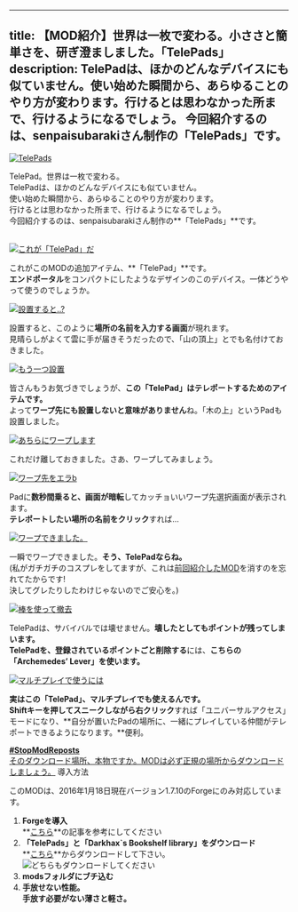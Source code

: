 
---
title: 【MOD紹介】世界は一枚で変わる。小ささと簡単さを、研ぎ澄ましました。「TelePads」
description: TelePadは、ほかのどんなデバイスにも似ていません。使い始めた瞬間から、あらゆることのやり方が変わります。行けるとは思わなかった所まで、行けるようになるでしょう。 今回紹介するのは、senpaisubarakiさん制作の「TelePads」です。
---

[![TelePads](https://cdn-ak.f.st-hatena.com/images/fotolife/s/sasigume/20210208/20210208150317.png)](#8/8/88649c64.png "TelePads")

TelePad。世界は一枚で変わる。  
TelePadは、ほかのどんなデバイスにも似ていません。  
使い始めた瞬間から、あらゆることのやり方が変わります。  
行けるとは思わなかった所まで、行けるようになるでしょう。   
今回紹介するのは、senpaisubarakiさん制作の**「TelePads」**です。

[  
![これが「TelePad」だ](https://cdn-ak.f.st-hatena.com/images/fotolife/s/sasigume/20210208/20210208131839.png)](#2/2/2290983a.png "これが「TelePad」だ")

これがこのMODの追加アイテム、**「TelePad」**です。  
**エンドポータル**をコンパクトにしたようなデザインのこのデバイス。一体どうやって使うのでしょうか。

[![設置すると..?](https://cdn-ak.f.st-hatena.com/images/fotolife/s/sasigume/20210208/20210208155159.png)](#b/8/b801eb7d.png "設置すると..?")

設置すると、このように**場所の名前を入力する画面**が現れます。  
見晴らしがよくて雲に手が届きそうだったので、「山の頂上」とでも名付けておきました。

[![もう一つ設置](https://cdn-ak.f.st-hatena.com/images/fotolife/s/sasigume/20210208/20210208142557.png)](#6/7/67d9f244.png "もう一つ設置")

皆さんもうお気づきでしょうが、**この「TelePad」はテレポートするためのアイテムです。**  
よって**ワープ先にも設置しないと意味がありません**ね。「木の上」というPadも設置しました。

[![あちらにワープします](https://cdn-ak.f.st-hatena.com/images/fotolife/s/sasigume/20210208/20210208135006.png)](#4/6/460a474e.png "あちらにワープします")

これだけ離しておきました。さあ、ワープしてみましょう。

[![ワープ先をエラb](https://cdn-ak.f.st-hatena.com/images/fotolife/s/sasigume/20210208/20210208160122.png)](#c/2/c21d7e9c.png "ワープ先をエラb")

Padに**数秒間乗ると、画面が暗転**してカッチョいいワープ先選択画面が表示されます。  
**テレポートしたい場所の名前をクリック**すれば…

[![ワープできました。](https://cdn-ak.f.st-hatena.com/images/fotolife/s/sasigume/20210208/20210208161115.png)](#c/c/cc379b0b.png "ワープできました。")

一瞬でワープできました。**そう、TelePadならね。**  
(私がガチガチのコスプレをしてますが、これは[前回紹介したMOD](/45438182/ "【MOD紹介】装備はWebで! マントや帽子,鳥,ツノ,グラサン...自由に選んでデコっちゃお「WearMC」[Minecraft]")を消すのを忘れてたからです!  
決してグレたりしたわけじゃないのでご安心を。)

[![棒を使って撤去](https://cdn-ak.f.st-hatena.com/images/fotolife/s/sasigume/20210208/20210208175616.png)](#f/4/f48edb40.png "棒を使って撤去")

TelePadは、サバイバルでは壊せません。**壊したとしてもポイントが残ってしまいます。**  
**TelePadを、登録されているポイントごと削除する**には、**こちらの「Archemedes’ Lever」を使います。**

[![マルチプレイで使うには](https://cdn-ak.f.st-hatena.com/images/fotolife/s/sasigume/20210208/20210208145425.png)](#8/0/80edbfab.png "マルチプレイで使うには")

**実はこの「TelePad」、マルチプレイでも使えるんです。**  
**Shiftキーを押してスニークしながら右クリック**すれば「ユニバーサルアクセス」モードになり、**自分が置いたPadの場所に、一緒にプレイしている仲間がテレポートできるようになります。**便利。

[**#StopModReposts**  
そのダウンロード場所、本物ですか。MODは必ず正規の場所からダウンロードしましょう。](https://www.napoan.com/stop-mod-reposts/) 導入方法

このMODは、2016年1月18日現在バージョン1.7.10のForgeにのみ対応しています。

1.  **Forgeを導入**  
    **[こちら](/new-way-to-install-mod/#forge-inst)**の記事を参考にしてください
2.  **「TelePads」と「Darkhax\`s Bookshelf library」をダウンロード**  
    **[こちら](http://www.minecraftforum.net/forums/mapping-and-modding/minecraft-mods/1292377-telepads-taking-teleports-to-a-whole-new-level "「TelePads」のダウンロード")**からダウンロードして下さい。  
    ![どちらもダウンロードしてください](https://cdn-ak.f.st-hatena.com/images/fotolife/s/sasigume/20210208/20210208090214.jpg)
3.  **modsフォルダにブチ込む** 
4.  **手放せない性能。  
    手放す必要がない薄さと軽さ。**
